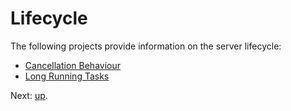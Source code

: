# Lifecycle

The following projects provide information on the server lifecycle:

* [Cancellation Behaviour](./CancellationBehaviour/)
* [Long Running Tasks](./LongRunningHandler/)

Next: [up](..).

